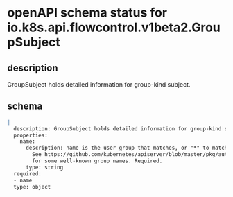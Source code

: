 # openAPI schema status for io.k8s.api.flowcontrol.v1beta2.GroupSubject

## description

GroupSubject holds detailed information for group-kind subject.

## schema

```yaml
|
  description: GroupSubject holds detailed information for group-kind subject.
  properties:
    name:
      description: name is the user group that matches, or "*" to match all user groups.
        See https://github.com/kubernetes/apiserver/blob/master/pkg/authentication/user/user.go
        for some well-known group names. Required.
      type: string
  required:
  - name
  type: object

```
